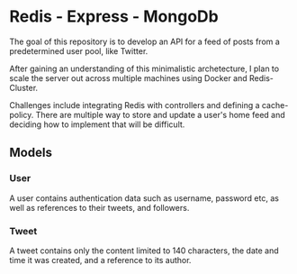 # Redis - Express - MongoDb

The goal of this repository is to develop an API for a feed of posts from a predetermined user pool, like Twitter.

After gaining an understanding of this minimalistic archetecture, I plan to scale the server out across multiple machines using Docker and Redis-Cluster.

Challenges include integrating Redis with controllers and defining a cache-policy. There are multiple way to store and update a user's home feed and deciding how to implement that will be difficult.

## Models

### User

A user contains authentication data such as username, password etc, as well as references to their tweets, and followers.

### Tweet

A tweet contains only the content limited to 140 characters, the date and time it was created, and a reference to its author.
